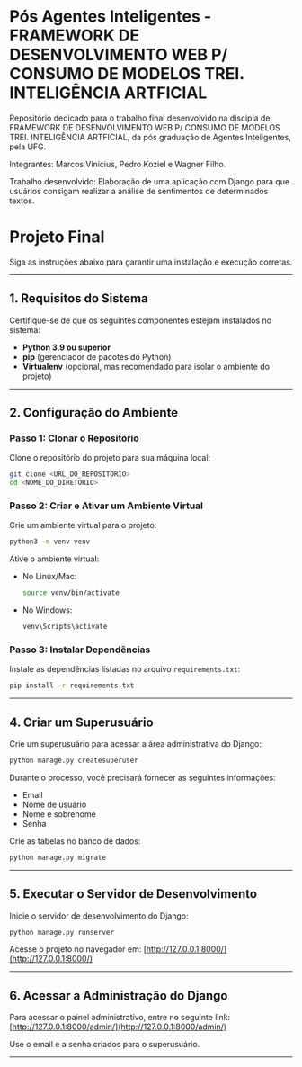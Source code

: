 # Pós Agentes Inteligentes - FRAMEWORK DE DESENVOLVIMENTO WEB P/ CONSUMO DE MODELOS TREI. INTELIGÊNCIA ARTFICIAL

Repositório dedicado para o trabalho final desenvolvido na discipla de FRAMEWORK DE DESENVOLVIMENTO WEB P/ CONSUMO DE MODELOS TREI. INTELIGÊNCIA ARTFICIAL, da pós graduação de Agentes Inteligentes, pela UFG.

Integrantes: Marcos Vinicius, Pedro Koziel e Wagner Filho.

Trabalho desenvolvido: Elaboração de uma aplicação com Django para que usuários consigam realizar a análise de sentimentos de determinados textos.

# Projeto Final


Siga as instruções abaixo para garantir uma instalação e execução corretas.

---

## **1. Requisitos do Sistema**

Certifique-se de que os seguintes componentes estejam instalados no sistema:

- **Python 3.9 ou superior**
- **pip** (gerenciador de pacotes do Python)
- **Virtualenv** (opcional, mas recomendado para isolar o ambiente do projeto)
---

## **2. Configuração do Ambiente**

### **Passo 1: Clonar o Repositório**

Clone o repositório do projeto para sua máquina local:
```bash
git clone <URL_DO_REPOSITORIO>
cd <NOME_DO_DIRETORIO>
```

### **Passo 2: Criar e Ativar um Ambiente Virtual**

Crie um ambiente virtual para o projeto:
```bash
python3 -m venv venv
```

Ative o ambiente virtual:
- No Linux/Mac:
  ```bash
  source venv/bin/activate
  ```
- No Windows:
  ```bash
  venv\Scripts\activate
  ```

### **Passo 3: Instalar Dependências**

Instale as dependências listadas no arquivo `requirements.txt`:
```bash
pip install -r requirements.txt
```

---

## **4. Criar um Superusuário**

Crie um superusuário para acessar a área administrativa do Django:
```bash
python manage.py createsuperuser
```
Durante o processo, você precisará fornecer as seguintes informações:
- Email
- Nome de usuário
- Nome e sobrenome
- Senha


Crie as tabelas no banco de dados:
```bash
python manage.py migrate
```

---

## **5. Executar o Servidor de Desenvolvimento**

Inicie o servidor de desenvolvimento do Django:
```bash
python manage.py runserver
```

Acesse o projeto no navegador em: [http://127.0.0.1:8000/](http://127.0.0.1:8000/)

---

## **6. Acessar a Administração do Django**

Para acessar o painel administrativo, entre no seguinte link:
[http://127.0.0.1:8000/admin/](http://127.0.0.1:8000/admin/)

Use o email e a senha criados para o superusuário.

---
